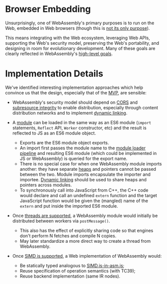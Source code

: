 # Browser Embedding

Unsurprisingly, one of WebAssembly's primary purposes is to run on the Web,
embedded in Web browsers (though this is [not its only purpose](NonWeb.md)).

This means integrating with the Web ecosystem, leveraging Web APIs, supporting
the Web's security model, preserving the Web's portability, and designing in
room for evolutionary development. Many of these goals are clearly
reflected in WebAssembly's [high-level goals](HighLevelGoals.md).

# Implementation Details

We've identified interesting implementation approaches which help convince us
that the design, especially that of the [MVP](MVP.md), are sensible:

* WebAssembly's security model should depend on [CORS][] and
  [subresource integrity][] to enable distribution, especially through content
  distribution networks and to implement
  [dynamic linking](FutureFeatures.md#dynamic-linking).
* A [module](MVP.md#Modules) can be loaded in the same way as an ES6 module
  (`import` statements, `Reflect` API, `Worker` constructor, etc) and the result
  is reflected to JS as an ES6 module object.
  - Exports are the ES6 module object exports.
  - An import first passes the module name to the [module loader pipeline][] and
    resulting ES6 module (which could be implemented in JS or WebAssembly) is
    queried for the export name.
  - There is no special case for when one WebAssembly module imports another:
    they have separate [heaps](MVP.md#heap) and pointers cannot be passed
    between the two. Module imports encapsulate the importer and
    importee. [Dynamic linking](FutureFeatures.md#dynamic-linking) should be
    used to share heaps and pointers across modules.
  - To synchronously call into JavaScript from C++, the C++ code would declare
    and call an undefined `extern` function and the target JavaScript function
    would be given the (mangled) name of the `extern` and put inside the
    imported ES6 module.
* Once [threads are supported](EssentialPostMVPFeatures.md#Threads), a
  WebAssembly module would initially be distributed between workers via
  `postMessage()`.
  - This also has the effect of explicitly sharing code so that engines don't
    perform N fetches and compile N copies.
  - May later standardize a more direct way to create a thread from WebAssembly.
* Once [SIMD is supported](EssentialPostMVPFeatures.md#Fixed-width-SIMD), a Web
  implementation of WebAssembly would:
  - Be statically typed analogous to [SIMD.js-in-asm.js][];
  - Reuse specification of operation semantics (with TC39);
  - Reuse backend implementation (same IR nodes).

  [CORS]: http://www.w3.org/TR/cors/
  [subresource integrity]: http://www.w3.org/TR/SRI/
  [module loader pipeline]: http://whatwg.github.io/loader
  [SIMD.js-in-asm.js]: http://discourse.specifiction.org/t/request-for-comments-simd-js-in-asm-js
  
